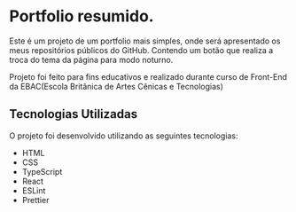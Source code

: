 # Portfolio resumido.

Este é um projeto de um portfolio mais simples, onde será apresentado os meus repositórios públicos do GitHub. Contendo um botão que realiza a troca do tema da página para modo noturno.

Projeto foi feito para fins educativos e realizado durante curso de Front-End da EBAC(Escola Britânica de Artes Cênicas e Tecnologias)

<!-- ## Link de Acesso Até o momento sem link de acesso.

O projeto está hospedado na plataforma Vercel e pode ser acessado através do seguinte link:

[https://calculadora-imc-react-rho.vercel.app/](https://calculadora-imc-react-rho.vercel.app/) -->

## Tecnologias Utilizadas

O projeto foi desenvolvido utilizando as seguintes tecnologias:

- HTML
- CSS
- TypeScript
- React
- ESLint
- Prettier
